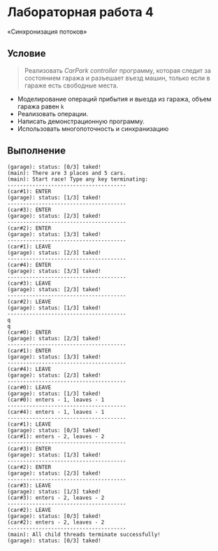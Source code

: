 # Лабораторная работа 4

«Синхронизация потоков»

## Условие

> Реализовать _CarPark controller_ программу, которая следит за состоянием
> гаража и разъешает въезд машин, только если в гараже есть свободные места.

- Моделирование операций прибытия и выезда из гаража, объем гаража равен `k`
- Реализовать операции.
- Написать демонстрационную программу.
- Использовать многопоточность и синхранизацию

## Выполнение

```
(garage): status: [0/3] taked!
(main): There are 3 places and 5 cars.
(main): Start race! Type any key terminating:
--------------------------------------
(car#1): ENTER
(garage): status: [1/3] taked!
--------------------------------------
(car#3): ENTER
(garage): status: [2/3] taked!
--------------------------------------
(car#2): ENTER
(garage): status: [3/3] taked!
--------------------------------------
(car#1): LEAVE
(garage): status: [2/3] taked!
--------------------------------------
(car#4): ENTER
(garage): status: [3/3] taked!
--------------------------------------
(car#3): LEAVE
(garage): status: [2/3] taked!
--------------------------------------
(car#2): LEAVE
(garage): status: [1/3] taked!
--------------------------------------
q
q
(car#0): ENTER
(garage): status: [2/3] taked!
--------------------------------------
(car#1): ENTER
(garage): status: [3/3] taked!
--------------------------------------
(car#4): LEAVE
(garage): status: [2/3] taked!
--------------------------------------
(car#0): LEAVE
(garage): status: [1/3] taked!
(car#0): enters - 1, leaves - 1
--------------------------------------
(car#4): enters - 1, leaves - 1
--------------------------------------
(car#1): LEAVE
(garage): status: [0/3] taked!
(car#1): enters - 2, leaves - 2
--------------------------------------
(car#3): ENTER
(garage): status: [1/3] taked!
--------------------------------------
(car#2): ENTER
(garage): status: [2/3] taked!
--------------------------------------
(car#3): LEAVE
(garage): status: [1/3] taked!
(car#3): enters - 2, leaves - 2
--------------------------------------
(car#2): LEAVE
(garage): status: [0/3] taked!
(car#2): enters - 2, leaves - 2
--------------------------------------
(main): All child threads terminate successfully!
(garage): status: [0/3] taked!
```
